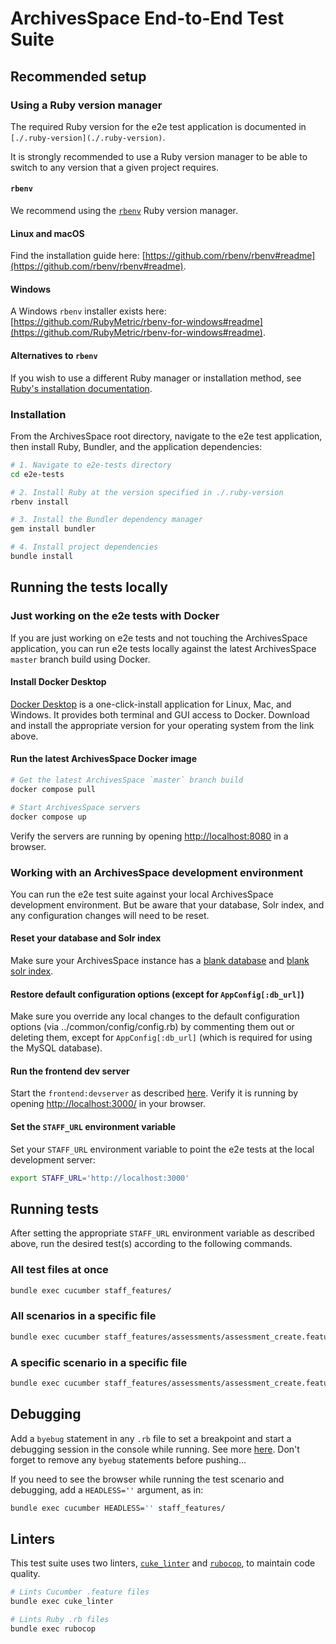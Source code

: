 # ArchivesSpace End-to-End Test Suite

## Recommended setup

### Using a Ruby version manager

The required Ruby version for the e2e test application is documented in `[./.ruby-version](./.ruby-version)`.

It is strongly recommended to use a Ruby version manager to be able to switch to any version that a given project requires.

#### `rbenv`

We recommend using the [`rbenv`](https://rbenv.org/) Ruby version manager.

#### Linux and macOS

Find the installation guide here: [https://github.com/rbenv/rbenv#readme](https://github.com/rbenv/rbenv#readme).

#### Windows

A Windows `rbenv` installer exists here: [https://github.com/RubyMetric/rbenv-for-windows#readme](https://github.com/RubyMetric/rbenv-for-windows#readme).

#### Alternatives to `rbenv`

If you wish to use a different Ruby manager or installation method, see [Ruby's installation documentation](https://www.ruby-lang.org/en/documentation/installation/).

### Installation

From the ArchivesSpace root directory, navigate to the e2e test application, then install Ruby, Bundler, and the application dependencies:

```sh
# 1. Navigate to e2e-tests directory
cd e2e-tests

# 2. Install Ruby at the version specified in ./.ruby-version
rbenv install

# 3. Install the Bundler dependency manager
gem install bundler

# 4. Install project dependencies
bundle install
```

## Running the tests locally

### Just working on the e2e tests with Docker

If you are just working on e2e tests and not touching the ArchivesSpace application, you can run e2e tests locally against the latest ArchivesSpace `master` branch build using Docker.

#### Install Docker Desktop

[Docker Desktop](https://www.docker.com/get-started/) is a one-click-install application for Linux, Mac, and Windows. It provides both terminal and GUI access to Docker. Download and install the appropriate version for your operating system from the link above.

#### Run the latest ArchivesSpace Docker image

```sh
# Get the latest ArchivesSpace `master` branch build
docker compose pull

# Start ArchivesSpace servers
docker compose up
```

Verify the servers are running by opening [http://localhost:8080](http://localhost:8080) in a browser.

### Working with an ArchivesSpace development environment

You can run the e2e test suite against your local ArchivesSpace development environment. But be aware that your database, Solr index, and any configuration changes will need to be reset.

#### Reset your database and Solr index

Make sure your ArchivesSpace instance has a [blank database](https://docs.archivesspace.org/development/dev/#loading-data-fixtures-into-dev-database) and [blank solr index](https://docs.archivesspace.org/development/dev/#clear-out-existing-solr-state).

#### Restore default configuration options (except for `AppConfig[:db_url]`)

Make sure you override any local changes to the default configuration options (via ../common/config/config.rb) by commenting them out or deleting them, except for `AppConfig[:db_url]` (which is required for using the MySQL database).

#### Run the frontend dev server

Start the `frontend:devserver` as described [here](https://docs.archivesspace.org/development/dev/#run-the-development-servers). Verify it is running by opening [http://localhost:3000/](http://localhost:3000/) in your browser.

#### Set the `STAFF_URL` environment variable

Set your `STAFF_URL` environment variable to point the e2e tests at the local development server:

```sh
export STAFF_URL='http://localhost:3000'
```

## Running tests

After setting the appropriate `STAFF_URL` environment variable as described above, run the desired test(s) according to the following commands.

### All test files at once

```sh
bundle exec cucumber staff_features/
```

### All scenarios in a specific file

```sh
bundle exec cucumber staff_features/assessments/assessment_create.feature
```

### A specific scenario in a specific file

```sh
bundle exec cucumber staff_features/assessments/assessment_create.feature --name 'Assessment is created'
```

## Debugging

Add a `byebug` statement in any `.rb` file to set a breakpoint and start a debugging session in the console while running. See more [here](https://github.com/deivid-rodriguez/byebug). Don't forget to remove any `byebug` statements before pushing...

If you need to see the browser while running the test scenario and debugging, add a `HEADLESS=''` argument, as in:

```sh
bundle exec cucumber HEADLESS='' staff_features/
```

## Linters

This test suite uses two linters, [`cuke_linter`](https://github.com/enkessler/cuke_linter) and [`rubocop`](https://rubocop.org/), to maintain code quality.

```sh
# Lints Cucumber .feature files
bundle exec cuke_linter

# Lints Ruby .rb files
bundle exec rubocop
```
